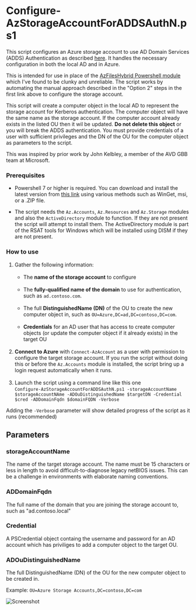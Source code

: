 # Configure-AzStorageAccountForADDSAuthN.ps1

This script configures an Azure storage account to use AD Domain Services (ADDS) Authentication as described [here](https://docs.microsoft.com/en-us/azure/storage/files/storage-files-identity-auth-active-directory-enable).  It handles the necessary configuration in both the local AD and in Azure.

This is intended for use in place of the [AzFilesHybrid Powershell module](https://github.com/Azure-Samples/azure-files-samples/releases) which I've found to be clunky and unreliable.  The script works by automating the manual approach described in the "Option 2" steps in the first link above to configure the storage account.

This script will create a computer object in the local AD to represent the storage account for Kerberos authentication.  The computer object will have the same name as the storage account.  If the computer account already exists in the listed OU then it wil be updated.  **Do not delete this object** or you will break the ADDS authentication.  You must provide credentials of a user with sufficient privileges and the DN of the OU for the computer object as parameters to the script.

This was inspired by prior work by John Kelbley, a member of the AVD GBB team at Microsoft.

### **Prerequisites**

* Powershell 7 or higher is required.  You can download and install the latest version from [this link](https://learn.microsoft.com/powershell/scripting/install/installing-powershell-on-windows) using various methods such as WinGet, msi, or a .ZIP file.

* The script needs the `Az.Accounts`, `Az.Resources` and `Az.Storage` modules and also the `ActiveDirectory` module to function.  If they are not present the script will attempt to install them.  The ActiveDirectory module is part of the RSAT tools for Windows which will be installed using DISM if they are not present.

### How to use

1. Gather the following information:<br><br>
    * The **name of the storage account** to configure<br><br>
    * The **fully-qualified name of the domain** to use for authentication, such as `ad.contoso.com`.<br><br>
    * The full **DistinguishedName (DN)** of the OU to create the new computer object in, such as `OU=Azure,DC=ad,DC=contoso,DC=com`.<br><br>
    * **Credentials** for an AD user that has access to create computer objects (or update the computer object if it already exists) in the target OU<br><br>
2. **Connect to Azure** with `Connect-AzAccount` as a user with permission to configure the target storage account.  If you run the script without doing this or before the `Az.Accounts` module is installed, the script bring up a login request automatically when it runs.<br><br>
3. Launch the script using a command line like this one<br> `Configure-AzStorageAccountForADDSAuthN.ps1 -storageAccountName $storageAccountNAme -ADOuDistinguishedName $targetDN -Credential $cred -ADDomainFqdn $domainFQDN -Verbose`

Adding the `-Verbose` parameter will show detailed progress of the script as it runs (recommended)

## **Parameters**

### **storageAccountName**

The name of the target storage account. The name must be 15 characters or less in length to avoid difficult-to-diagnose legacy netBIOS issues.  This can be a challenge in environments with elaborate naming conventions.

### **ADDomainFqdn**

The full name of the domain that you are joining the storage account to, such as "ad.contoso.local"

### **Credential**

A PSCredential object containg the username and password for an AD account which has priviliges to add a computer object to the target OU.

### **ADOuDistinguishedName**

The full DistinguishedName (DN) of the OU for the new computer object to be created in.

Example: `OU=Azure Storage Accounts,DC=contoso,DC=com`

![Screenshot](https://github.com/hooverken/ARMPowershell/blob/main/Configure-AzFilesShareForADDSAuthn/Configure-AzStorageAccountForADDSAuthN.png?raw=true)
